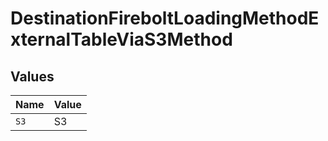 # DestinationFireboltLoadingMethodExternalTableViaS3Method


## Values

| Name  | Value |
| ----- | ----- |
| `S3`  | S3    |